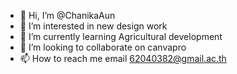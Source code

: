 - 👋 Hi, I’m @ChanikaAun
- 👀 I’m interested in new design work
- 🌱 I’m currently learning Agricultural development
- 💞️ I’m looking to collaborate on canvapro
- 📫 How to reach me email 62040382@gmail.ac.th

<!---
ChanikaAun/ChanikaAun is a ✨ special ✨ repository because its `README.md` (this file) appears on your GitHub profile.
You can click the Preview link to take a look at your changes.
--->
